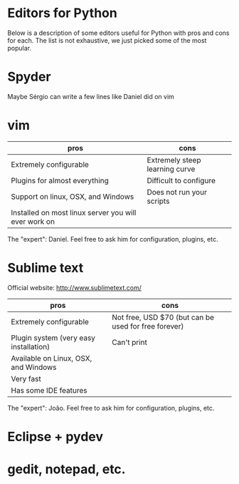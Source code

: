 Editors for Python
==================

Below is a description of some editors useful for Python with pros and cons for each. 
The list is not exhaustive, we just picked some of the most popular.


Spyder
======
Maybe Sérgio can write a few lines like Daniel did on vim


vim
===

pros                                                 | cons
-----------------------------------------------------| -----
Extremely configurable                               | Extremely steep learning curve
Plugins for almost everything                        | Difficult to configure
Support on linux, OSX, and Windows                   | Does not run your scripts
Installed on most linux server you will ever work on |

The "expert": Daniel. Feel free to ask him for configuration, plugins, etc.


Sublime text
============

Official website: http://www.sublimetext.com/

pros                                                 | cons
-----------------------------------------------------| -----
Extremely configurable                               | Not free, USD $70 (but can be used for free forever)
Plugin system (very easy installation)               | Can't print
Available on Linux, OSX, and Windows                 | 
Very fast                                            |
Has some IDE features                                |

The "expert": João. Feel free to ask him for configuration, plugins, etc.


Eclipse + pydev
===============



gedit, notepad, etc.
====================
